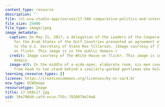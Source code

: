 ```yaml
---
content_type: resource
description: ''
file: /ol-ocw-studio-app/courses/17-568-comparative-politics-and-international-relations-of-the-middle-east-spring-2017/39a796ddcafdecce755c7020879e74e8_17-568s17.jpg
file_size: 25400
file_type: image/jpeg
image_metadata:
  caption: On May 21, 2017, a delegation of the Leaders of the Cooperation Council
    for the Arab States of the Gulf Countries presented an agreement of understanding
    to the U.S. Secretary of State Rex Tillerson. (Image courtesy of [The White House](https://www.flickr.com/photos/whitehouse/34031492943/in/album-72157680930810334/)
    on flickr. This image is in the public domain.)
  credit: Image courtesy of The White House on flickr. This image is in the public
    domain.
  image-alt: In the middle of a wide-open, elaborate room, six men covered in fabric
    from head to toe stand behind a similarly-garbed gentleman who holds a binder.
learning_resource_types: []
license: https://creativecommons.org/licenses/by-nc-sa/4.0/
ocw_type: OCWImage
resourcetype: Image
title: 17-568s17.jpg
uid: 39a796dd-cafd-ecce-755c-7020879e74e8
---
```

